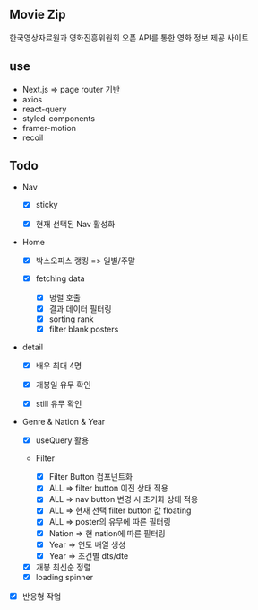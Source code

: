 ## Movie Zip

한국영상자료원과 영화진흥위원회 오픈 API를 통한 영화 정보 제공 사이트

## use

- Next.js => page router 기반
- axios
- react-query
- styled-components
- framer-motion
- recoil

## Todo

- Nav

  - [x] sticky

  - [x] 현재 선택된 Nav 활성화

- Home

  - [x] 박스오피스 랭킹 => 일별/주말

  - [x] fetching data
    - [x] 병렬 호출
    - [x] 결과 데이터 필터링
    - [x] sorting rank
    - [x] filter blank posters

- detail

  - [x] 배우 최대 4명

  - [x] 개봉일 유무 확인
  - [x] still 유무 확인

- Genre & Nation & Year

  - [x] useQuery 활용
  - Filter

    - [x] Filter Button 컴포넌트화
    - [x] ALL => filter button 이전 상태 적용
    - [x] ALL => nav button 변경 시 초기화 상태 적용 <br />
    - [x] ALL => 현재 선택 filter button 값 floating
    - [x] ALL => poster의 유무에 따른 필터링
    - [x] Nation => 현 nation에 따른 필터링
    - [x] Year => 연도 배열 생성
    - [x] Year => 조건별 dts/dte

  - [x] 개봉 최신순 정렬
  - [x] loading spinner

- [x] 반응형 작업
